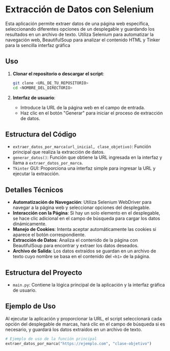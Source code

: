 # Extracción de Datos con Selenium

Esta aplicación permite extraer datos de una página web específica, seleccionando diferentes opciones de un desplegable y guardando los resultados en un archivo de texto. Utiliza Selenium para automatizar la navegación web, BeautifulSoup para analizar el contenido HTML y Tinker para la sencilla interfaz gráfica

## Uso

1. **Clonar el repositorio o descargar el script**:
    ```sh
    git clone <URL_DE_TU_REPOSITORIO>
    cd <NOMBRE_DEL_DIRECTORIO>
    ```

2. **Interfaz de usuario**:
    - Introduce la URL de la página web en el campo de entrada.
    - Haz clic en el botón "Generar" para iniciar el proceso de extracción de datos.

## Estructura del Código

- `extraer_datos_por_marca(url_inicial, clase_objetivo)`: Función principal que realiza la extracción de datos.
- `generar_datos()`: Función que obtiene la URL ingresada en la interfaz y llama a `extraer_datos_por_marca`.
- `Tkinter` GUI: Proporciona una interfaz simple para ingresar la URL y ejecutar la extracción.

## Detalles Técnicos

- **Automatización de Navegación**: Utiliza Selenium WebDriver para navegar a la página web y seleccionar opciones del desplegable.
- **Interacción con la Página**: Si hay un solo elemento en el desplegable, se hace clic adicional en el campo de búsqueda para cargar los datos dinámicamente.
- **Manejo de Cookies**: Intenta aceptar automáticamente las cookies si aparece el botón correspondiente.
- **Extracción de Datos**: Analiza el contenido de la página con BeautifulSoup para encontrar y extraer los datos deseados.
- **Archivo de Salida**: Los datos extraídos se guardan en un archivo de texto cuyo nombre se basa en el contenido del `<h1>` de la página.

## Estructura del Proyecto

- `main.py`: Contiene la lógica principal de la aplicación y la interfaz gráfica de usuario.

## Ejemplo de Uso

Al ejecutar la aplicación y proporcionar la URL, el script seleccionará cada opción del desplegable de marcas, hará clic en el campo de búsqueda si es necesario, y guardará los datos extraídos en un archivo de texto.

```python
# Ejemplo de uso de la función principal
extraer_datos_por_marca("https://ejemplo.com", "clase-objetivo")

